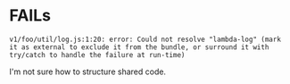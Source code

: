 # FAILs

	v1/foo/util/log.js:1:20: error: Could not resolve "lambda-log" (mark it as external to exclude it from the bundle, or surround it with try/catch to handle the failure at run-time)

I'm not sure how to structure shared code.
